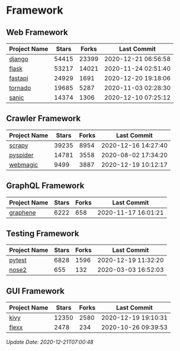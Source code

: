# Framework

## Web Framework
| Project Name | Stars | Forks | Last Commit |
| ------------ | ----- | ----- | ----------- |
| [django](https://github.com/django/django) | 54415 | 23399 | 2020-12-21 06:56:58 |
| [flask](https://github.com/pallets/flask) | 53217 | 14021 | 2020-11-24 02:51:40 |
| [fastapi](https://github.com/tiangolo/fastapi) | 24929 | 1691 | 2020-12-20 19:18:06 |
| [tornado](https://github.com/tornadoweb/tornado) | 19685 | 5287 | 2020-11-03 02:28:30 |
| [sanic](https://github.com/huge-success/sanic) | 14374 | 1306 | 2020-12-10 07:25:12 |

## Crawler Framework
| Project Name | Stars | Forks | Last Commit |
| ------------ | ----- | ----- | ----------- |
| [scrapy](https://github.com/scrapy/scrapy) | 39235 | 8954 | 2020-12-16 14:27:40 |
| [pyspider](https://github.com/binux/pyspider) | 14781 | 3558 | 2020-08-02 17:34:20 |
| [webmagic](https://github.com/code4craft/webmagic) | 9499 | 3887 | 2020-12-19 10:12:17 |

## GraphQL Framework
| Project Name | Stars | Forks | Last Commit |
| ------------ | ----- | ----- | ----------- |
| [graphene](https://github.com/graphql-python/graphene) | 6222 | 658 | 2020-11-17 16:01:21 |

## Testing Framework
| Project Name | Stars | Forks | Last Commit |
| ------------ | ----- | ----- | ----------- |
| [pytest](https://github.com/pytest-dev/pytest) | 6828 | 1596 | 2020-12-19 11:32:20 |
| [nose2](https://github.com/nose-devs/nose2) | 655 | 132 | 2020-03-03 16:52:03 |

## GUI Framework
| Project Name | Stars | Forks | Last Commit |
| ------------ | ----- | ----- | ----------- |
| [kivy](https://github.com/kivy/kivy) | 12350 | 2580 | 2020-12-19 19:10:31 |
| [flexx](https://github.com/flexxui/flexx) | 2478 | 234 | 2020-10-26 09:39:53 |

*Update Date: 2020-12-21T07:00:48*